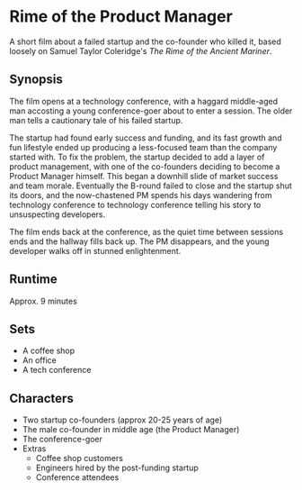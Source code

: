 # Rime of the Product Manager

A short film about a failed startup and the co-founder who killed it, based loosely on Samuel Taylor Coleridge's _The Rime of the Ancient Mariner_.

## Synopsis

The film opens at a technology conference, with a haggard middle-aged man accosting a young conference-goer about to enter a session. The older man tells a cautionary tale of his failed startup.

The startup had found early success and funding, and its fast growth and fun lifestyle ended up producing a less-focused team than the company started with. To fix the problem, the startup decided to add a layer of product management, with one of the co-founders deciding to become a Product Manager himself. This began a downhill slide of market success and team morale. Eventually the B-round failed to close and the startup shut its doors, and the now-chastened PM spends his days wandering from technology conference to technology conference telling his story to unsuspecting developers.

The film ends back at the conference, as the quiet time between sessions ends and the hallway fills back up. The PM disappears, and the young developer walks off in stunned enlightenment.


## Runtime
Approx. 9 minutes

## Sets
* A coffee shop
* An office
* A tech conference

## Characters
* Two startup co-founders (approx 20-25 years of age)
* The male co-founder in middle age (the Product Manager)
* The conference-goer
* Extras
  * Coffee shop customers
  * Engineers hired by the post-funding startup
  * Conference attendees
